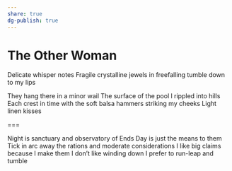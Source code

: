 ```yaml
---
share: true
dg-publish: true
---
```

# The Other Woman
Delicate whisper notes
Fragile crystalline jewels
in freefalling tumble
down to my lips

They hang there
in a minor wail
The surface of the pool
l rippled into hills
Each crest in time
with the soft balsa hammers
striking
my cheeks
Light linen kisses

===

Night is sanctuary and observatory of
Ends
Day is just the means to them
Tick in arc away the rations
and moderate considerations
I like big claims
because I make them
I don’t like winding down
I prefer to run-leap
and tumble
